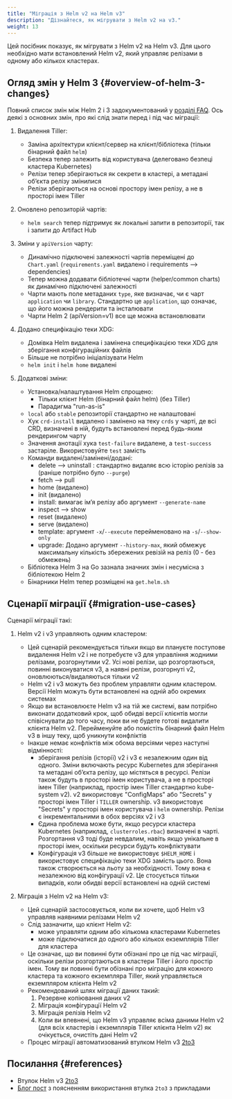 ```yaml
---
title: "Міграція з Helm v2 на Helm v3"
description: "Дізнайтеся, як мігрувати з Helm v2 на v3."
weight: 13
---
```


Цей посібник показує, як мігрувати з Helm v2 на Helm v3. Для цього необхідно мати встановлений Helm v2, який управляє релізами в одному або кількох кластерах.

## Огляд змін у Helm 3 {#overview-of-helm-3-changes}

Повний список змін між Helm 2 і 3 задокументований у [розділі FAQ](https://v3.helm.sh/docs/faq/#changes-since-helm-2). Ось деякі з основних змін, про які слід знати перед і під час міграції:

1. Видалення Tiller:
   - Заміна архітектури клієнт/сервер на клієнт/бібліотека (тільки бінарний файл `helm`)
   - Безпека тепер залежить від користувача (делеговано безпеці кластера Kubernetes)
   - Релізи тепер зберігаються як секрети в кластері, а метадані обʼєкта релізу змінилися
   - Релізи зберігаються на основі простору імен релізу, а не в просторі імен Tiller

2. Оновлено репозиторій чартів:
   - `helm search` тепер підтримує як локальні запити в репозиторії, так і запити до Artifact Hub

3. Зміни у `apiVersion` чарту:
   - Динамічно підключені залежності чартів переміщені до `Chart.yaml` (`requirements.yaml` видалено і requirements --> dependencies)
   - Тепер можна додавати бібліотечні чарти (helper/common charts) як динамічно підключені залежності
   - Чарти мають поле метаданих `type`, яке визначає, чи є чарт `application` чи `library`. Стандартно це `application`, що означає, що його можна рендерити та інсталювати
   - Чарти Helm 2 (apiVersion=v1) все ще можна встановлювати

4. Додано специфікацію теки XDG:
   - Домівка Helm видалена і замінена специфікацією теки XDG для зберігання конфігураційних файлів
   - Більше не потрібно ініціалізувати Helm
   - `helm init` і `helm home` видалені

5. Додаткові зміни:
   - Установка/налаштування Helm спрощено:
     - Тільки клієнт Helm (бінарний файл helm) (без Tiller)
     - Парадигма "run-as-is"
   - `local` або `stable` репозиторії стандартно не налаштовані
   - Хук `crd-install` видалено і замінено на теку `crds` у чарті, де всі CRD, визначені в ній, будуть встановлені перед будь-яким рендерингом чарту
   - Значення анотації хука `test-failure` видалене, а `test-success` застаріле. Використовуйте `test` замість
   - Команди видалені/замінені/додані:
       - delete --> uninstall : стандартно видаляє всю історію релізів за (раніше потрібно було `--purge`)
       - fetch --> pull
       - home (видалено)
       - init (видалено)
       - install: вимагає імʼя релізу або аргумент `--generate-name`
       - inspect --> show
       - reset (видалено)
       - serve (видалено)
       - template: аргумент `-x`/`--execute` перейменовано на `-s`/`--show-only`
       - upgrade: Додано аргумент `--history-max`, який обмежує максимальну кількість збережених ревізій на реліз (0 - без обмежень)
   - Бібліотека Helm 3 на Go зазнала значних змін і несумісна з бібліотекою Helm 2
   - Бінарники Helm тепер розміщені на `get.helm.sh`

## Сценарії міграції {#migration-use-cases}

Сценарії міграції такі:

1. Helm v2 і v3 управляють одним кластером:
   - Цей сценарій рекомендується тільки якщо ви плануєте поступове видалення Helm v2 і не потребуєте v3 для управління жодними релізами, розгорнутими v2. Усі нові релізи, що розгортаються, повинні виконуватися v3, а наявні релізи, розгорнуті v2, оновлюються/видаляються тільки v2
   - Helm v2 і v3 можуть без проблем управляти одним кластером. Версії Helm можуть бути встановлені на одній або окремих системах
   - Якщо ви встановлюєте Helm v3 на тій же системі, вам потрібно виконати додатковий крок, щоб обидві версії клієнтів могли співіснувати до того часу, поки ви не будете готові видалити клієнта Helm v2. Перейменуйте або помістіть бінарний файл Helm v3 в іншу теку, щоб уникнути конфліктів
   - Інакше немає конфліктів між обома версіями через наступні відмінності:
     - зберігання релізів (історії) v2 і v3 є незалежним один від одного. Зміни включають ресурс Kubernetes для зберігання та метадані обʼєкта релізу, що містяться в ресурсі. Релізи також будуть в просторі імен користувача, а не в просторі імен Tiller (наприклад, простір імен Tiller стандартно kube-system v2). v2 використовує "ConfigMaps" або "Secrets" у просторі імен Tiller і `TILLER` ownership. v3 використовує "Secrets" у просторі імен користувача і `helm` ownership. Релізи є інкрементальними в обох версіях v2 і v3
     - Єдина проблема може бути, якщо ресурси кластера Kubernetes (наприклад, `clusterroles.rbac`) визначені в чарті. Розгортання v3 тоді буде невдалим, навіть якщо унікальне в просторі імен, оскільки ресурси будуть конфліктувати
     - Конфігурація v3 більше не використовує `$HELM_HOME` і використовує специфікацію теки XDG замість цього. Вона також створюється на льоту за необхідності. Тому вона є незалежною від конфігурації v2. Це стосується тільки випадків, коли обидві версії встановлені на одній системі

2. Міграція з Helm v2 на Helm v3:
   - Цей сценарій застосовується, коли ви хочете, щоб Helm v3 управляв наявними релізами Helm v2
   - Слід зазначити, що клієнт Helm v2:
     - може управляти одним або кількома кластерами Kubernetes
     - може підключатися до одного або кількох екземплярів Tiller для кластера
   - Це означає, що ви повинні бути обізнані про це під час міграції, оскільки релізи розгортаються в кластери Tiller і його простір імен. Тому ви повинні бути обізнані про міграцію для кожного кластера та кожного екземпляра Tiller, який управляється екземпляром клієнта Helm v2
   - Рекомендований шлях міграції даних такий:
     1. Резервне копіювання даних v2
     2. Міграція конфігурації Helm v2
     3. Міграція релізів Helm v2
     4. Коли ви впевнені, що Helm v3 управляє всіма даними Helm v2 (для всіх кластерів і екземплярів Tiller клієнта Helm v2) як очікується, очистіть дані Helm v2
   - Процес міграції автоматизований втулком Helm v3 [2to3](https://github.com/helm/helm-2to3)

## Посилання {#references}

   - Втулок Helm v3 [2to3](https://github.com/helm/helm-2to3)
   - [Блог пост](https://helm.sh/blog/migrate-from-helm-v2-to-helm-v3/) з поясненням використання втулка `2to3` з прикладами
